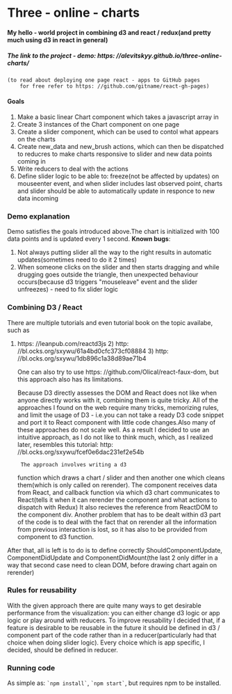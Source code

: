# Three - online - charts
#### My hello - world project in combining d3 and react / redux(and pretty much using d3 in react in general)
##### The link to the project - demo: https: //alevitskyy.github.io/three-online-charts/
    (to read about deploying one page react - apps to GitHub pages
        for free refer to https: //github.com/gitname/react-gh-pages)
#### Goals 
1) Make a basic linear Chart component which takes a javascript array in
2) Create 3 instances of the Chart component on one page
3) Create a slider component, which can be used to contol what appears on the charts
4) Create new_data and new_brush actions, which can then be dispatched to reducres to make charts responsive to slider and new data points coming in
5) Write reducers to deal with the actions
6) Define slider logic to be able to: freeze(not be affected by updates) on mouseenter event, and when slider includes last observed point, charts and slider should be able to automatically update in responce to new data incoming

### Demo explanation
Demo satisfies the goals introduced above.The chart is initialized with 100 data points and is updated every 1 second. 
**Known bugs**:
1) Not always putting slider all the way to the right results in automatic updates(sometimes need to do it 2 times)
2) When someone clicks on the slider and then starts dragging and
while drugging goes outside the triangle, then unexpected behaviour occurs(because d3 triggers "mouseleave"
    event and the slider unfreezes) - need to fix slider logic

### Combining D3 / React
There are multiple tutorials and even tutorial book on the topic availabe, such as
1) https: //leanpub.com/reactd3js
    2) http: //bl.ocks.org/sxywu/61a4bd0cfc373cf08884
    3) http: //bl.ocks.org/sxywu/1db896c1a38d89ae71b4

    One can also
try to use https: //github.com/Olical/react-faux-dom, but this approach also has its limitations.

    Because D3 directly assesses the DOM and React does not like when anyone directly works with it, combining them is quite tricky.
All of the approaches I found on the web require many tricks, memorizing rules, and limit the usage of D3 -
    i.e.you can not take a ready D3 code snippet and port it to React component with little code changes.Also many of these approaches do not scale well.
    As a result I decided to use an intuitive approach, as I do not like to think much, which, as I realized later, resembles this tutorial: http: //bl.ocks.org/sxywu/fcef0e6dac231ef2e54b

        The approach involves writing a d3
    function
    which draws a chart / slider and then another one which cleans them(which is only called on rerender).
The component receives data from React, and callback
function via which d3 chart communicates to React(tells it when it can rerender the component and what actions to dispatch with Redux)
It also recieves the reference from ReactDOM to the component div.
Another problem that has to be dealt within d3 part of the code is to deal with the fact that on rerender all the information from previous interaction is lost, so it has also to be provided from component to d3
function.

After that, all is left is to do is to define correctly ShouldComponentUpdate, ComponentDidUpdate and ComponentDidMount(the last 2 only differ in a way that second
    case need to clean DOM, before drawing chart again on rerender)

### Rules for reusability
With the given approach there are quite many ways to get desirable performance from the visualization: you can either change d3 logic or app logic or play around with reducers.
To improve reusability I decided that,
if a feature is desirable to be reusable in the future it should be defined in d3 / component part of the code rather than in a reducer(particularly had that choice when doing slider logic).
Every choice which is app specific, I decided, should be defined in reducer.

### Running code
As simple as: ``
`npm install`
``, ``
`npm start`
``, but requires npm to be installed.
